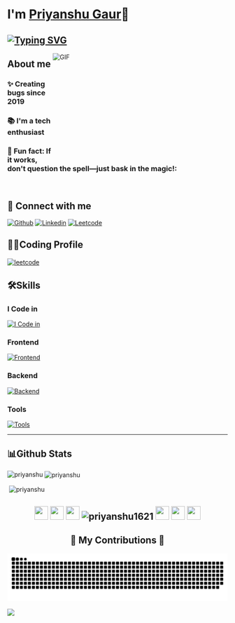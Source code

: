 # I'm [Priyanshu Gaur](<[https://github.com/priyanshu1621](https://github.com/priyanshu1621)>)👋

## [![Typing SVG](https://readme-typing-svg.demolab.com?font=Fira+Code&pause=1000&width=435&lines=I'm+Full+Stack+Web+Developer;I'm+Techie+Nerd)](https://git.io/typing-svg)

<img align="right" height="250" width="400" alt="GIF" src="https://firebasestorage.googleapis.com/v0/b/storage-2a9f1.appspot.com/o/github-readme-img%2Fgiphy.gif?alt=media&token=e92f9416-8187-4ffa-a38c-47842be32451"/>

## About me

### ✨ Creating bugs since 2019

### 📚 I'm a tech enthusiast

### 🎲 Fun fact: If it works, don't question the spell—just bask in the magic!:

 

<br>

## 🚀 Connect with me

[![Github](https://skillicons.dev/icons?i=github)](https://github.com/priyanshu1621)
[![Linkedin](https://skillicons.dev/icons?i=linkedin)](https://www.linkedin.com/in/priyanshugaur16/)
[![Leetcode](https://skillicons.dev/icons?i=twitter)](https://leetcode.com/u/priyanshugaur16/)

## 👨‍💻Coding Profile

<a href="https://www.leetcode.com/keshavop" target="blank"><img align="center" src="https://firebasestorage.googleapis.com/v0/b/storage-2a9f1.appspot.com/o/github-readme-img%2F6.svg?alt=media&token=2e74ad55-57f2-40aa-adff-c46ea7a8b4c5" alt="leetcode" height="45" width="45" /></a>

## 🛠️Skills

### I Code in

[![I Code in](https://skillicons.dev/icons?i=c,cpp,js)](https://github.com/priyanshu1621)

### Frontend

[![Frontend](https://skillicons.dev/icons?i=html,css,tailwind,js,react,redux)](https://github.com/priyanshu1621)

### Backend

[![Backend](https://skillicons.dev/icons?i=nodejs,express,mongo)](https://github.com/priyanshu1621)

### Tools

[![Tools](https://skillicons.dev/icons?i=git,github,vscode,postman)](https://github.com/priyanshu1621)

<hr>

## 📊Github Stats

<p><img align="left" src="https://github-readme-stats.vercel.app/api/top-langs?username=priyanshu1621&langs_count=10&show_icons=true&locale=en&theme=radical" alt="priyanshu" /></p>

<p>&nbsp;<img align="center" src="https://github-readme-stats.vercel.app/api?username=priyanshu1621&show_icons=true&locale=en&theme=radical" alt="priyanshu" /></p>
 
<p>&nbsp;<img align="center" src="https://github-readme-streak-stats.herokuapp.com/?user=priyanshu1621&theme=radical" alt="priyanshu" /></p>

<h2 align="center">
<img src="https://firebasestorage.googleapis.com/v0/b/storage-2a9f1.appspot.com/o/github-readme-img%2Fparty-parrot.gif?alt=media&token=27a30ea7-24f3-46db-97bd-69351d5411ea" width="31" height="31"/>
<img src="https://firebasestorage.googleapis.com/v0/b/storage-2a9f1.appspot.com/o/github-readme-img%2Fparty-parrot.gif?alt=media&token=27a30ea7-24f3-46db-97bd-69351d5411ea" width="31" height="31"/>
<img src="https://firebasestorage.googleapis.com/v0/b/storage-2a9f1.appspot.com/o/github-readme-img%2Fparty-parrot.gif?alt=media&token=27a30ea7-24f3-46db-97bd-69351d5411ea" width="31" height="31"/>
<img src="https://komarev.com/ghpvc/?username=priyanshu1621&label=Profile%20views&color=0e75b6&style=flat" alt="priyanshu1621" />
<img src="https://firebasestorage.googleapis.com/v0/b/storage-2a9f1.appspot.com/o/github-readme-img%2Fparty-parrot-2.gif?alt=media&token=4d7be19e-492c-4f18-9ea2-3773989b2721" width="31" height="31"/>
<img src="https://firebasestorage.googleapis.com/v0/b/storage-2a9f1.appspot.com/o/github-readme-img%2Fparty-parrot-2.gif?alt=media&token=4d7be19e-492c-4f18-9ea2-3773989b2721" width="31" height="31"/>
<img src="https://firebasestorage.googleapis.com/v0/b/storage-2a9f1.appspot.com/o/github-readme-img%2Fparty-parrot-2.gif?alt=media&token=4d7be19e-492c-4f18-9ea2-3773989b2721" width="31" height="31"/>
</h2>

<div align="center">
  <h2>🐍 My Contributions 🐍</h2>
  <img alt="snake eating my contributions" src="https://raw.githubusercontent.com/salesp07/salesp07/output/github-contribution-grid-snake.svg" />
  <br/>
</div>

![](https://i.imgur.com/waxVImv.png)

<!--
**priyanshu1621/priyanshu1621** is a ✨ _special_ ✨ repository because its `README.md` (this file) appears on your GitHub profile.

Here are some ideas to get you started:

- 🔭 I’m currently working on ...
- 🌱 I’m currently learning ...
- 👯 I’m looking to collaborate on ...
- 🤔 I’m looking for help with ...
- 💬 Ask me about ...
- 📫 How to reach me: ...
- 😄 Pronouns: ...
- ⚡ Fun fact: ...
-->
